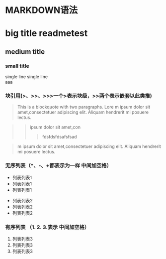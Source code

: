 # MARKDOWN语法


big title readmetest
=====
medium title
-----
### small title
single line   single line   
aaa
    
### 块引用(>、>>、>>>一个>表示块级，>>两个表示嵌套以此类推)   
> This is a blockquote with two paragraphs. Lore
> m ipsum dolor sit amet,consectetuer adipiscing elit. Aliquam hendrerit mi posuere lectus.

>> ipsum dolor sit amet,con
>>>fdsfdsfdsafsfsad

> m ipsum dolor sit amet,consectetuer adipiscing elit. Aliquam hendrerit mi posuere lectus.
    

### 无序列表（*、-、+都表示为一样 中间加空格）   
* 列表列表1
* 列表列表1
* 列表列表1

- 列表列表2
- 列表列表2
- 列表列表2

### 有序列表 （1. 2. 3.表示 中间加空格）   
1. 列表列表3
2. 列表列表3
3. 列表列表3
